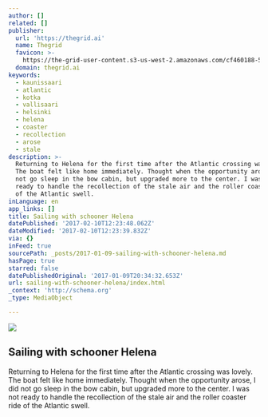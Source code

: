 ```yaml
---
author: []
related: []
publisher:
  url: 'https://thegrid.ai'
  name: Thegrid
  favicon: >-
    https://the-grid-user-content.s3-us-west-2.amazonaws.com/cf460188-5862-4869-acb2-38db5b05100f.jpg
  domain: thegrid.ai
keywords:
  - kaunissaari
  - atlantic
  - kotka
  - vallisaari
  - helsinki
  - helena
  - coaster
  - recollection
  - arose
  - stale
description: >-
  Returning to Helena for the first time after the Atlantic crossing was lovely.
  The boat felt like home immediately. Thought when the opportunity arose, I did
  not go sleep in the bow cabin, but upgraded more to the center. I was not
  ready to handle the recollection of the stale air and the roller coaster ride
  of the Atlantic swell.
inLanguage: en
app_links: []
title: Sailing with schooner Helena
datePublished: '2017-02-10T12:23:48.062Z'
dateModified: '2017-02-10T12:23:39.832Z'
via: {}
inFeed: true
sourcePath: _posts/2017-01-09-sailing-with-schooner-helena.md
hasPage: true
starred: false
datePublishedOriginal: '2017-01-09T20:34:32.653Z'
url: sailing-with-schooner-helena/index.html
_context: 'http://schema.org'
_type: MediaObject

---
```

<article style=""><img src="https://s3-us-west-2.amazonaws.com/the-grid-img/p/54cd1ac613f96a258d1715f741e599ac09307b5d.jpg" /><h1>Sailing with schooner Helena</h1><p>Returning to Helena for the first time after the Atlantic crossing was lovely. The boat felt like home immediately. Thought when the opportunity arose, I did not go sleep in the bow cabin, but upgraded more to the center. I was not ready to handle the recollection of the stale air and the roller coaster ride of the Atlantic swell.</p></article>